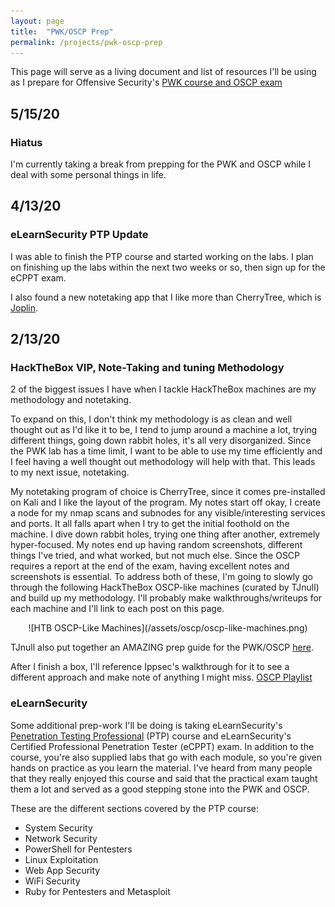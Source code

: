 ```yaml
---
layout: page
title:  "PWK/OSCP Prep"
permalink: /projects/pwk-oscp-prep
---
```


This page will serve as a living document and list of resources I'll be using as I prepare for Offensive Security's [PWK course and OSCP exam](https://www.offensive-security.com/pwk-oscp/)

## 5/15/20

### Hiatus

I'm currently taking a break from prepping for the PWK and OSCP while I deal with some personal things in life.

## 4/13/20

### eLearnSecurity PTP Update

I was able to finish the PTP course and started working on the labs. I plan on finishing up the labs within the next two weeks or so, then sign up for the eCPPT exam.

I also found a new notetaking app that I like more than CherryTree, which is [Joplin](https://joplinapp.org/).

## 2/13/20

### HackTheBox VIP, Note-Taking and tuning Methodology

2 of the biggest issues I have when I tackle HackTheBox machines are my methodology and notetaking.

To expand on this, I don't think my methodology is as clean and well thought out as I'd like it to be, I tend to jump around a machine a lot, trying different things, going down rabbit holes, it's all very disorganized. Since the PWK lab has a time limit, I want to be able to use my time efficiently and I feel having a well thought out methodology will help with that. This leads to my next issue, notetaking.

My notetaking program of choice is CherryTree, since it comes pre-installed on Kali and I like the layout of the program. My notes start off okay, I create a node for my nmap scans and subnodes for any visible/interesting services and ports. It all falls apart when I try to get the initial foothold on the machine. I dive down rabbit holes, trying one thing after another, extremely hyper-focused. My notes end up having random screenshots, different things I've tried, and what worked, but not much else. Since the OSCP requires a report at the end of the exam, having excellent notes and screenshots is essential. To address both of these, I'm going to slowly go through the following HackTheBox OSCP-like machines (curated by TJnull) and build up my methodology. I'll probably make walkthroughs/writeups for each machine and I'll link to each post on this page.

<p align="center" markdown="1">
![HTB OSCP-Like Machines](/assets/oscp/oscp-like-machines.png)
</p>

TJnull also put together an AMAZING prep guide for the PWK/OSCP [here](https://www.netsecfocus.com/oscp/2019/03/29/The_Journey_to_Try_Harder-_TJNulls_Preparation_Guide_for_PWK_OSCP.html).

After I finish a box, I'll reference Ippsec's walkthrough for it to see a different approach and make note of anything I might miss. [OSCP Playlist](https://www.youtube.com/watch?v=2DqdPcbYcy8&list=PLidcsTyj9JXK-fnabFLVEvHinQ14Jy5tf)

### eLearnSecurity

Some additional prep-work I'll be doing is taking eLearnSecurity's [Penetration Testing Professional](https://www.elearnsecurity.com/course/penetration_testing/) (PTP) course and eLearnSecurity's Certified Professional Penetration Tester (eCPPT) exam. In addition to the course, you're also supplied labs that go with each module, so you're given hands on practice as you learn the material. I've heard from many people that they really enjoyed this course and said that the practical exam taught them a lot and served as a good stepping stone into the PWK and OSCP.

These are the different sections covered by the PTP course:

- System Security
- Network Security
- PowerShell for Pentesters
- Linux Exploitation
- Web App Security
- WiFi Security
- Ruby for Pentesters and Metasploit
